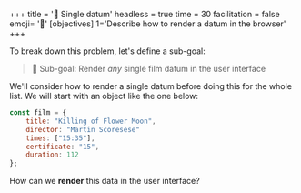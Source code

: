 +++
title = '💽 Single datum'
headless = true
time = 30
facilitation = false
emoji= '🧩'
[objectives]
    1='Describe how to render a datum in the browser'
+++

To break down this problem, let's define a sub-goal:

> 🎯 Sub-goal: Render _any_ single film datum in the user interface

We'll consider how to render a single datum before doing this for the whole list. We will start with an object like the one below:

```js
const film = {
    title: "Killing of Flower Moon",
    director: "Martin Scoresese"
    times: ["15:35"],
    certificate: "15",
    duration: 112
};
```

How can we **render** this data in the user interface?
